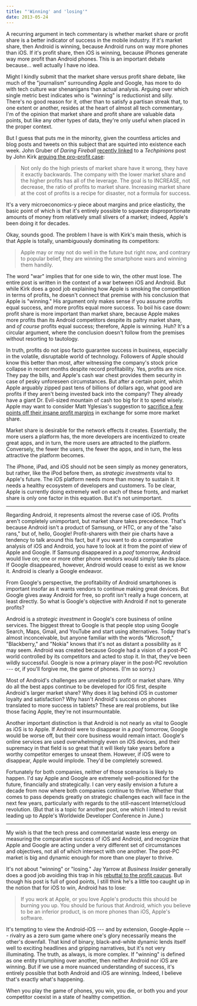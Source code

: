 ```yaml
---
title: "'Winning' and 'losing'"
date: 2013-05-24
---
```


A recurring argument in tech commentary is whether market share or profit share is a better indicator of success in the mobile industry. If it's market share, then Android is winning, because Android runs on way more phones than iOS. If it's profit share, then iOS is winning, because iPhones generate way more profit than Android phones. This is an important debate because... well actually I have no idea.

Might I kindly submit that the market share versus profit share debate, like much of the "journalism" surrounding Apple and Google, has more to do with tech culture war shenanigans than actual analysis. Arguing over which single metric best indicates who is "winning" is reductionist and silly. There's no good reason for it, other than to satisfy a partisan streak that, to one extent or another, resides at the heart of almost all tech commentary. I'm of the opinion that market share and profit share are valuable data points, but like any other types of data, they're only useful when placed in the proper context. 

But I guess that puts me in the minority, given the countless articles and blog posts and tweets on this subject that are squirted into existence each week. John Gruber of *Daring Fireball* [recently linked][df] to a *Techpinions* post by John Kirk [arguing the pro-profit case][kirk]:

> Not only do the high priests of market share have it wrong, they have it exactly backwards. The company with the lower market share and the higher profits has all of the leverage. The goal is to INCREASE, not decrease, the ratio of profits to market share. Increasing market share at the cost of profits is a recipe for disaster, not a formula for success.

It's a very microeconomics-y piece about margins and price elasticity, the basic point of which is that it's entirely possible to squeeze disproportionate amounts of money from relatively small slivers of a market; indeed, Apple's been doing it for decades.

Okay, sounds good. The problem I have is with Kirk's main thesis, which is that Apple is totally, unambiguously dominating its competitors:

> Apple may or may not do well in the future but right now, and contrary to popular belief, they are winning the smartphone wars and winning them handily.

The word "war" implies that for one side to win, the other must lose. The entire post is written in the context of a war between iOS and Android. But while Kirk does a good job explaining how Apple is smoking the competition in terms of profits, he doesn't connect that premise with his conclusion that Apple is "winning." His argument only makes sense if you assume profits equal success, and more profits equal more success. To boil his case down: profit share is more important than market share, because Apple makes more profits than its Android competitors despite its paltry market share, and *of course* profits equal success; therefore, Apple is winning. Huh? It's a circular argument, where the conclusion doesn't follow from the premises without resorting to tautology.

In truth, profits do not ipso facto guarantee success in business, especially in the volatile, disruptable world of technology. Followers of Apple should know this better than most, after witnessing the company's stock price collapse in recent months despite record profitability. Yes, profits are nice. They pay the bills, and Apple's cash war chest provides them security in case of pesky unforeseen circumstances. But after a certain point, which Apple arguably zipped past tens of billions of dollars ago, what good are profits if they aren't being invested back into the company?  They already have a giant Dr. Evil-sized mountain of cash too big for it to spend wisely. Apple may want to consider Matt Yglesias's suggestion to [sacrifice a few points off their insane profit margins][yglesias] in exchange for some more market share.

Market share is desirable for the network effects it creates. Essentially, the more users a platform has, the more developers are incentivized to create great apps, and in turn, the more users are attracted to the platform. Conversely, the fewer the users, the fewer the apps, and in turn, the less attractive the platform becomes.

The iPhone, iPad, and iOS should not be seen simply as money generators, but rather, like the iPod before them, as *strategic investments* vital to Apple's future. The iOS platform needs more than money to sustain it. It needs a healthy ecosystem of developers and customers. To be clear, Apple is currently doing extremely well on each of these fronts, and market share is only one factor in this equation. But it's not unimportant.

***

Regarding Android, it represents almost the reverse case of iOS. Profits aren't completely unimportant, but market share takes precedence. That's because Android isn't a product of Samsung, or HTC, or any of the "also rans," but of, hello, Google! Profit-sharers with their pie charts have a tendency to talk around this fact, but if you want to do a comparative analysis of iOS and Android, you have to look at it from the point of view of Apple and Google. If Samsung disappeared in a *poof* tomorrow, Android would live on; one or more other phone vendors would simply take its place. If Google disappeared, however, Android would cease to exist as we know it. Android is clearly a Google endeavor.

From Google's perspective, the profitability of Android smartphones is important insofar as it wants vendors to continue making great devices. But Google gives away Android for free, so profit isn't really a huge concern, at least directly. So what is Google's objective with Android if not to generate profits? 

Android is a *strategic investment* in Google's core business of online services. The biggest threat to Google is that people stop using Google Search, Maps, Gmail, and YouTube and start using alternatives. Today that's almost inconceivable, but anyone familiar with the words "Microsoft," "Blackberry," and "Nokia" knows that it's not as distant a possibility as it may seem. Android was created because Google had a vision of a post-PC world controlled by its competitors and acted to stop it. In that, they've been wildly successful. Google is now a primary player in the post-PC revolution --- or, if you'll forgive me, the game of phones. (I'm so sorry.)

Most of Android's challenges are unrelated to profit or market share. Why do all the best apps continue to be developed for iOS first, despite Android's larger market share? Why does it lag behind iOS in customer loyalty and satisfaction? Why hasn't Android's success on phones translated to more success in tablets? These are real problems, but like those facing Apple, they're not insurmountable.

Another important distinction is that Android is not nearly as vital to Google as iOS is to Apple. If Android were to disappear in a *poof* tomorrow, Google would be worse off, but their core business would remain intact. Google's online services are used overwhelmingly even on iOS devices, and their supremacy in that field is so great that it will likely take years before a worthy competitor emerges to unseat them. However, if iOS were to disappear, Apple would implode. They'd be completely screwed.

Fortunately for both companies, neither of those scenarios is likely to happen. I'd say Apple and Google are extremely well-positioned for the future, financially and strategically. I can very easily envision a future a decade from now where both companies continue to thrive. Whether that comes to pass depends greatly on strategic challenges each will face in the next few years, particularly with regards to the still-nascent Internet/cloud revolution. (But that is a topic for another post, one which I intend to revisit leading up to Apple's Worldwide Developer Conference in June.)

***

My wish is that the tech press and commentariat waste less energy on measuring the comparative success of iOS and Android, and recognize that Apple and Google are acting under a very different set of circumstances and objectives, not all of which intersect with one another. The post-PC market is big and dynamic enough for more than one player to thrive.

It's not about "winning" or "losing." Jay Yarrow at *Business Insider* generally does a good job avoiding this trap in his [rebuttal to the profit caucus][yarrow]. But though his post is full of good points, I still think he's a little too caught up in the notion that for iOS to win, Android has to lose:

> If you work at Apple, or you love Apple's products this should be burning you up. You should be furious that Android, which you believe to be an inferior product, is on more phones than iOS, Apple's software.

It's tempting to view the Android-iOS --- and by extension, Google-Apple --- rivalry as a zero sum game where one's glory necessarily means the other's downfall. That kind of binary, black-and-white dynamic lends itself well to exciting headlines and gripping narratives, but it's not very illuminating. The truth, as always, is more complex. If "winning" is defined as one entity triumphing over another, then neither Android nor iOS are winning. But if we use a more nuanced understanding of success, it's entirely possible that both Android and iOS are winning. Indeed, I believe that's exactly what's happening.

When you play the game of phones, you win, you die, or both you and your competitor coexist in a state of healthy competition.

[kirk]: http://techpinions.com/androids-market-share-is-literally-a-joke/16709
[df]: http://daringfireball.net/linked/2013/05/23/market-share-joke
[yglesias]: http://www.slate.com/blogs/moneybox/2013/04/16/mac_profits_are_high_too_high.html
[yarrow]: http://www.businessinsider.com/apples-incredible-profits-and-small-market-share-2013-5